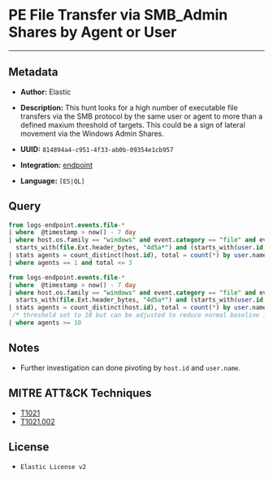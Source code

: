 # PE File Transfer via SMB_Admin Shares by Agent or User

---

## Metadata

- **Author:** Elastic
- **Description:** This hunt looks for a high number of executable file transfers via the SMB protocol by the same user or agent to more than a defined maxium threshold of targets. This could be a sign of lateral movement via the Windows Admin Shares.

- **UUID:** `814894a4-c951-4f33-ab0b-09354e1cb957`
- **Integration:** [endpoint](https://docs.elastic.co/integrations/endpoint)
- **Language:** `[ES|QL]`

## Query

```sql
from logs-endpoint.events.file-*
| where  @timestamp > now() - 7 day
| where host.os.family == "windows" and event.category == "file" and event.action != "deletion" and process.pid == 4 and
  starts_with(file.Ext.header_bytes, "4d5a*") and (starts_with(user.id, "S-1-5-21-") or starts_with(user.id, "S-1-12-1-"))
| stats agents = count_distinct(host.id), total = count(*) by user.name
| where agents == 1 and total <= 3
```

```sql
from logs-endpoint.events.file-*
| where  @timestamp > now() - 7 day
| where host.os.family == "windows" and event.category == "file" and event.action != "deletion" and process.pid == 4 and
  starts_with(file.Ext.header_bytes, "4d5a*") and (starts_with(user.id, "S-1-5-21-") or starts_with(user.id, "S-1-12-1-"))
| stats agents = count_distinct(host.id), total = count(*) by user.name
 /* threshold set to 10 but can be adjusted to reduce normal baseline in your env */
| where agents >= 10
```

## Notes

- Further investigation can done pivoting by `host.id` and `user.name`.
## MITRE ATT&CK Techniques

- [T1021](https://attack.mitre.org/techniques/T1021)
- [T1021.002](https://attack.mitre.org/techniques/T1021/002)

## License

- `Elastic License v2`
